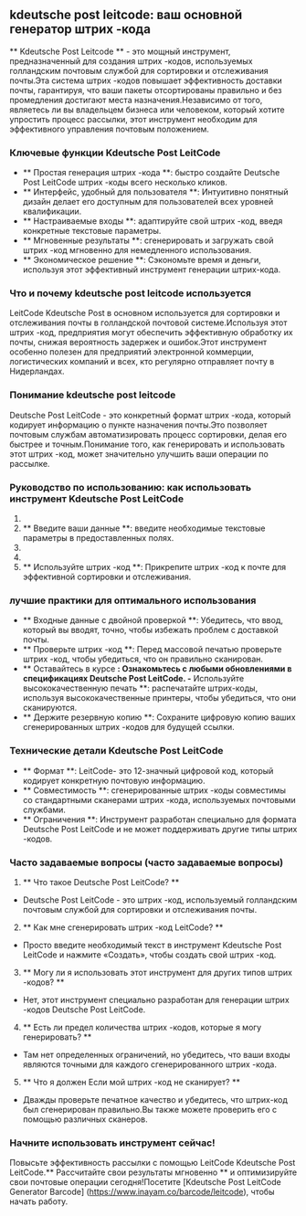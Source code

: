 ## kdeutsche post leitcode: ваш основной генератор штрих -кода

** Kdeutsche Post Leitcode ** - это мощный инструмент, предназначенный для создания штрих -кодов, используемых голландским почтовым службой для сортировки и отслеживания почты.Эта система штрих -кодов повышает эффективность доставки почты, гарантируя, что ваши пакеты отсортированы правильно и без промедления достигают места назначения.Независимо от того, являетесь ли вы владельцем бизнеса или человеком, который хотите упростить процесс рассылки, этот инструмент необходим для эффективного управления почтовым положением.

### Ключевые функции Kdeutsche Post LeitCode

- ** Простая генерация штрих -кода **: быстро создайте Deutsche Post LeitCode штрих -коды всего несколько кликов.
- ** Интерфейс, удобный для пользователя **: Интуитивно понятный дизайн делает его доступным для пользователей всех уровней квалификации.
- ** Настраиваемые входы **: адаптируйте свой штрих -код, введя конкретные текстовые параметры.
- ** Мгновенные результаты **: сгенерировать и загружать свой штрих -код мгновенно для немедленного использования.
- ** Экономическое решение **: Сэкономьте время и деньги, используя этот эффективный инструмент генерации штрих-кода.

### Что и почему kdeutsche post leitcode используется

LeitCode Kdeutsche Post в основном используется для сортировки и отслеживания почты в голландской почтовой системе.Используя этот штрих -код, предприятия могут обеспечить эффективную обработку их почты, снижая вероятность задержек и ошибок.Этот инструмент особенно полезен для предприятий электронной коммерции, логистических компаний и всех, кто регулярно отправляет почту в Нидерландах.

### Понимание kdeutsche post leitcode

Deutsche Post LeitCode - это конкретный формат штрих -кода, который кодирует информацию о пункте назначения почты.Это позволяет почтовым службам автоматизировать процесс сортировки, делая его быстрее и точным.Понимание того, как генерировать и использовать этот штрих -код, может значительно улучшить ваши операции по рассылке.

### Руководство по использованию: как использовать инструмент Kdeutsche Post LeitCode

1.
2. ** Введите ваши данные **: введите необходимые текстовые параметры в предоставленных полях.
3.
4.
5. ** Используйте штрих -код **: Прикрепите штрих -код к почте для эффективной сортировки и отслеживания.

### лучшие практики для оптимального использования

- ** Входные данные с двойной проверкой **: Убедитесь, что ввод, который вы вводят, точно, чтобы избежать проблем с доставкой почты.
- ** Проверьте штрих -код **: Перед массовой печатью проверьте штрих -код, чтобы убедиться, что он правильно сканирован.
- ** Оставайтесь в курсе **: Ознакомьтесь с любыми обновлениями в спецификациях Deutsche Post LeitCode.
-** Используйте высококачественную печать **: распечатайте штрих-коды, используя высококачественные принтеры, чтобы убедиться, что они сканируются.
- ** Держите резервную копию **: Сохраните цифровую копию ваших сгенерированных штрих -кодов для будущей ссылки.

### Технические детали Kdeutsche Post LeitCode

- ** Формат **: LeitCode- это 12-значный цифровой код, который кодирует конкретную почтовую информацию.
- ** Совместимость **: сгенерированные штрих -коды совместимы со стандартными сканерами штрих -кода, используемых почтовыми службами.
- ** Ограничения **: Инструмент разработан специально для формата Deutsche Post LeitCode и не может поддерживать другие типы штрих -кодов.

### Часто задаваемые вопросы (часто задаваемые вопросы)

1. ** Что такое Deutsche Post LeitCode? **
- Deutsche Post LeitCode - это штрих -код, используемый голландским почтовым службой для сортировки и отслеживания почты.

2. ** Как мне сгенерировать штрих -код LeitCode? **
- Просто введите необходимый текст в инструмент Kdeutsche Post LeitCode и нажмите «Создать», чтобы создать свой штрих -код.

3. ** Могу ли я использовать этот инструмент для других типов штрих -кодов? **
- Нет, этот инструмент специально разработан для генерации штрих -кодов Deutsche Post LeitCode.

4. ** Есть ли предел количества штрих -кодов, которые я могу генерировать? **
- Там нет определенных ограничений, но убедитесь, что ваши входы являются точными для каждого сгенерированного штрих -кода.

5. ** Что я должен Если мой штрих -код не сканирует? **
- Дважды проверьте печатное качество и убедитесь, что штрих-код был сгенерирован правильно.Вы также можете проверить его с помощью различных сканеров.

### Начните использовать инструмент сейчас!

Повысьте эффективность рассылки с помощью LeitCode Kdeutsche Post LeitCode.** Рассчитайте свои результаты мгновенно ** и оптимизируйте свои почтовые операции сегодня!Посетите [Kdeutsche Post LeitCode Generator Barcode] (https://www.inayam.co/barcode/leitcode), чтобы начать работу.